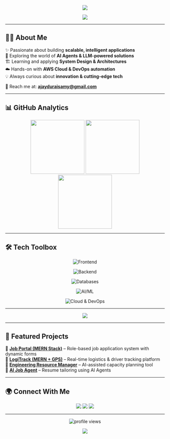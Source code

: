 <p align="center">
  <img src="https://capsule-render.vercel.app/api?type=rect&color=1E90FF&height=200&section=header&text=Ajay%20Duraisamy&fontSize=50&fontColor=ffffff" />
</p>

<p align="center">
  <img src="https://readme-typing-svg.herokuapp.com?size=26&color=4DB6FF&center=true&vCenter=true&width=800&lines=🚀+Full-Stack+Developer;🤖+AI+%26+ML+Explorer;☁️+Cloud+%26+DevOps+Learner;🏗️+System+Design+Architect" />
</p>

---

## 👨‍💻 About Me  
✨ Passionate about building **scalable, intelligent applications**  
🧠 Exploring the world of **AI Agents & LLM-powered solutions**  
🏗️ Learning and applying **System Design & Architectures**  
☁️ Hands-on with **AWS Cloud & DevOps automation**  
💡 Always curious about **innovation & cutting-edge tech**  

📩 Reach me at: **[ajayduraisamy@gmail.com](mailto:ajayduraisamy@gmail.com)**  

---
## 📊 GitHub Analytics  

<p align="center">
  <!-- GitHub Stats -->
  <img src="https://github-readme-stats.vercel.app/api?username=ajayduraisamy&show_icons=true&theme=radical&hide_border=true&bg_color=0D1117&title_color=4DB6FF&icon_color=4DB6FF" height="170"/>

  <!-- GitHub Streak Stats -->
  <img src="https://github-readme-streak-stats.vercel.app?user=ajayduraisamy&theme=radical&hide_border=true&background=0D1117&ring=4DB6FF&fire=FF8C00&currStreakLabel=4DB6FF" height="170"/>

  <!-- Top Languages -->
  <img src="https://github-readme-stats.vercel.app/api/top-langs/?username=ajayduraisamy&layout=compact&theme=radical&hide_border=true&bg_color=0D1117&title_color=4DB6FF" height="170"/>
</p>


---
## 🛠️ Tech Toolbox  

<p align="center">
  <!-- Frontend -->
  <img src="https://skillicons.dev/icons?i=react,nextjs,js,ts&perline=8" alt="Frontend" />
</p>

<p align="center">
  <!-- Backend -->
  <img src="https://skillicons.dev/icons?i=nodejs,express,flask,python&perline=8" alt="Backend" />
</p>

<p align="center">
  <!-- Databases -->
  <img src="https://skillicons.dev/icons?i=mongodb,mysql&perline=8" alt="Databases" />
</p>

<p align="center">
  <!-- AI / ML -->
  <img src="https://skillicons.dev/icons?i=tensorflow,pytorch&perline=8" alt="AI/ML" />
</p>

<p align="center">
  <!-- Cloud & DevOps -->
  <img src="https://skillicons.dev/icons?i=aws,docker,git,github,vercel&perline=8" alt="Cloud & DevOps" />
</p>

---

<!-- Animated Tech Scroller -->
<p align="center">
  <img src="https://readme-typing-svg.herokuapp.com?size=24&duration=4000&color=000000&center=true&vCenter=true&width=600&lines=🚀+Frontend:+React+%7C+Next.js+%7C+TS;⚡+Backend:+Node.js+%7C+Express+%7C+Python;🛢️+Databases:+MongoDB+%7C+MySQL;🤖+AI/ML:+TensorFlow+%7C+PyTorch;☁️+DevOps:+AWS+%7C+Docker+%7C+Vercel" />
</p>


---
## 🌟 Featured Projects  
🔹 [**Job Portal (MERN Stack)**](https://github.com/ajayduraisamy) – Role-based job application system with dynamic forms  
🔹 [**LogiTrack (MERN + GPS)**](https://github.com/ajayduraisamy) – Real-time logistics & driver tracking platform  
🔹 [**Engineering Resource Manager**](https://github.com/ajayduraisamy) – AI-assisted capacity planning tool  
🔹 [**AI Job Agent**](https://github.com/ajayduraisamy) – Resume tailoring using AI Agents  

---


## 🌍 Connect With Me  
<p align="center">
  <a href="https://linkedin.com/in/ajay-duraisamy"><img src="https://img.shields.io/badge/-LinkedIn-0077B5?style=for-the-badge&logo=linkedin&logoColor=white"/></a>
  <a href="mailto:ajayduraisamy@gmail.com"><img src="https://img.shields.io/badge/-Gmail-D14836?style=for-the-badge&logo=gmail&logoColor=white"/></a>
  <a href="https://github.com/ajayduraisamy"><img src="https://img.shields.io/badge/-GitHub-000000?style=for-the-badge&logo=github&logoColor=white"/></a>
</p>


---

<p align="center">
  <img src="https://komarev.com/ghpvc/?username=ajayduraisamy&label=Profile%20Views&color=1E90FF&style=for-the-badge" alt="profile views" />
</p>

<p align="center">
  <img src="https://capsule-render.vercel.app/api?type=waving&color=0:4DB6FF,100:1E90FF&height=120&section=footer"/>
</p>
